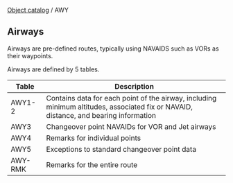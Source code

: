 [Object catalog](https://github.com/tlarsen7572/us_airspace_data#object-catalog) / AWY

## Airways

Airways are pre-defined routes, typically using NAVAIDS such as VORs as their waypoints.

Airways are defined by 5 tables.

|Table   |Description                                                                                                                         |
|--------|------------------------------------------------------------------------------------------------------------------------------------|
|AWY1-2  |Contains data for each point of the airway, including minimum altitudes, associated fix or NAVAID, distance, and bearing information|
|AWY3    |Changeover point NAVAIDs for VOR and Jet airways                                                                                    |
|AWY4    |Remarks for individual points                                                                                                       |
|AWY5    |Exceptions to standard changeover point data                                                                                        |
|AWY-RMK |Remarks for the entire route                                                                                                        |
